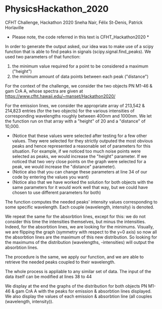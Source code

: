 # PhysicsHackathon_2020
CFHT Challenge, Hackathon 2020
Sneha Nair, Félix St-Denis, Patrick Horlaville

* Please note, the code referred in this text is CFHT_Hackathon2020 *

In order to generate the output asked, our idea was to make use of a scipy function that is able to find peaks in signals (scipy.signal.find_peaks).
We used two parameters of that function:
  1) the minimum value required for a point to be considered a maximum ("height")
  2) the minimum amount of data points between each peak ("distance")

For the context of the challenge, we consider the two objects PN M1-46 & gam CrA A, whose spectra are given at https://www.cfht.hawaii.edu/~manset/Hackathon2020/

For the emission lines, we consider the appropriate array of 213,542 & 214,823 entries (for the two objects) for the various intensities of corresponding wavelengths roughly between 400nm and 1000nm.
We let the function run on that array with a "height" of 20 and a "distance" of 10,000.

* (Notice that these values were selected after testing for a few other values. They were selected for they strictly outputed the most obvious peaks and hence represented a reasonable set of parameters for this situation. For example, if we noticed too much noise points were selected as peaks, we would increase the "height" parameter. If we noticed that two very close points on the graph were selected for a peak, we would increase the "distance" parameter).
* (Notice also that you can change these parameters at line 34 of our code by entering the values you want)
* (Notice also that we have worked the solution for both objects with the same parameters for it would work well that way, but we could have chosen to use different parameters for both)

The function computes the needed peaks' intensity values corresponding to some specific wavelength. Each couple (wavelength, intensity) is denoted.

We repeat the same for the absorbtion lines, except for this: we do not consider this time the intensities themselves, but minus the intensities. Indeed, for the absorbtion lines, we are looking for the minimums. Visually, we are flipping the graph (symmetry with respect to the y=0 axis) so now all the absorbtion lines are the maximum of this new distribution. So looking for the maximums of the distribution (wavelengths, -intensities) will output the absorbtion lines.

The procedure is the same, we apply our function, and we are able to retrieve the needed peaks coupled to their wavelength.

The whole process is appliable to any similar set of data. The input of the data itself can be modified at lines 38 to 44

We display at the end the graphs of the distribution for both objects PN M1-46 & gam CrA A with the peaks for emission & absorbtion lines displayed.
We also display the values of each emission & absorbtion line (all couples (wavelength, intensity)).

